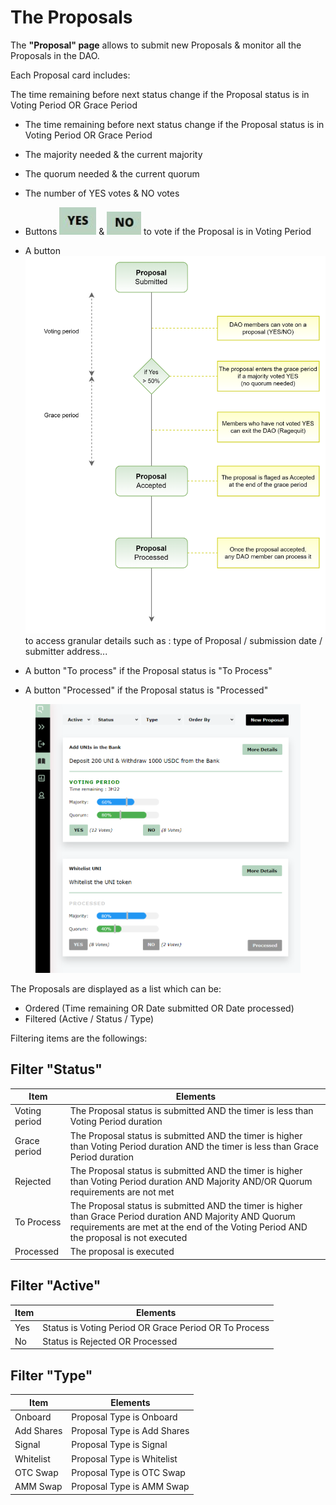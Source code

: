 # The Proposals

The **"Proposal" page** allows to submit new Proposals & monitor all the Proposals in the DAO.

Each Proposal card includes:

The time remaining before next status change if the Proposal status is in Voting Period OR Grace Period

* The time remaining before next status change if the Proposal status is in Voting Period OR Grace Period
* The majority needed & the current majority
* The quorum needed & the current quorum&#x20;



* The number of YES votes & NO votes
* Buttons <img src="../../.gitbook/assets/image (5) (2).png" alt="" data-size="line"> & <img src="../../.gitbook/assets/image (7).png" alt="" data-size="line"> to vote if the Proposal is in Voting Period
* A button <img src="../../.gitbook/assets/image (6).png" alt="" data-size="line"> to access granular details such as : type of Proposal / submission date / submitter address...
* A button "To process" if the Proposal status is "To Process"
* A button "Processed" if the Proposal status is "Processed"

<figure><img src="../../.gitbook/assets/OTC VOTING modified.png" alt=""><figcaption></figcaption></figure>

The Proposals are displayed as a list which can be:&#x20;

* Ordered (Time remaining OR Date submitted OR Date processed)
* Filtered (Active / Status / Type)

Filtering items are the followings:

## Filter "Status"

| Item          | Elements                                                                                                                                                                                          |
| ------------- | ------------------------------------------------------------------------------------------------------------------------------------------------------------------------------------------------- |
| Voting period | The Proposal status is submitted AND the timer is less than Voting Period duration                                                                                                                |
| Grace period  | The Proposal status is submitted AND the timer is higher than Voting Period duration AND the timer is less than Grace Period duration                                                             |
| Rejected      | The Proposal status is submitted AND the timer is higher than Voting Period duration AND Majority AND/OR Quorum requirements are not met                                                          |
| To Process    | The Proposal status is submitted AND the timer is higher than Grace Period duration AND Majority AND Quorum requirements are met at the end of the Voting Period AND the proposal is not executed |
| Processed     | The proposal is executed                                                                                                                                                                          |

## Filter "Active"

| Item | Elements                                              |
| ---- | ----------------------------------------------------- |
| Yes  | Status is Voting Period OR Grace Period OR To Process |
| No   | Status is Rejected OR Processed                       |

## Filter "Type"

| Item       | Elements                    |
| ---------- | --------------------------- |
| Onboard    | Proposal Type is Onboard    |
| Add Shares | Proposal Type is Add Shares |
| Signal     | Proposal Type is Signal     |
| Whitelist  | Proposal Type is Whitelist  |
| OTC Swap   | Proposal Type is OTC Swap   |
| AMM Swap   | Proposal Type is AMM Swap   |

